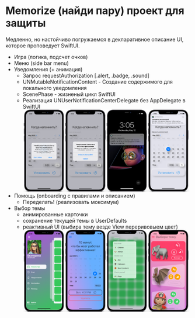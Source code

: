# Memorize (найди пару) проект для защиты
Медленно, но настойчиво погружаемся в декларативное описание UI, которое проповедует SwiftUI.

- Игра (логика, подсчет очков)
- Меню (side bar menu)
- Уведомления (+ анимация)
    - Запрос requestAuthorization [.alert, .badge, .sound]
    - UNMutableNotificationContent - Создание содержимого для локального уведомления
    - ScenePhase - жизненый цикл SwiftUI
    - Реализация UNUserNotificationCenterDelegate без AppDelegate в SwiftUI
    <img src="https://github.com/ihValery/Notification/blob/main/Notification.png?raw=true"></a>
- Помощь (onboarding с правилами и описанием)
    - Переделать! (реализовать моксимум)
- Выбор темы
    - анимированные карточки
    - сохранение текущей темы в UserDefaults
    - реактивный UI (выбира тему везде View переривовыем цвет)
    <img src="https://github.com/ihValery/Memorize/blob/main/Memorize/ImageForReadme/previewApp.png?raw=true"></a> <im gsrc="https://github.com/ihValery/Memorize/blob/main/Memorize/ImageForReadme/NewTheme75.gif?raw=true"></a>
